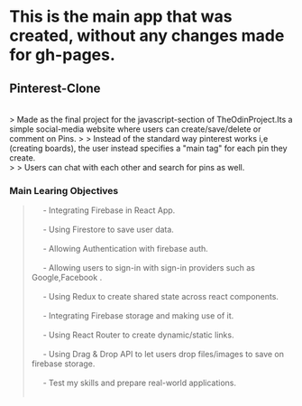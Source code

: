 # This is the main app that was created, without any changes made for gh-pages. <br/>

## Pinterest-Clone
<br/>
> Made as the final project for the javascript-section of TheOdinProject.Its a simple social-media website where users can create/save/delete or comment on Pins.
>
> Instead of the standard way pinterest works i,e (creating boards), the user instead specifies a "main tag" for each pin they create. <br/>
>
> Users can chat with each other and search for pins as well.<br/>

### Main Learing Objectives
> &nbsp;&nbsp;&nbsp;&nbsp; - Integrating Firebase in React App. <br/><br/>
> &nbsp;&nbsp;&nbsp;&nbsp; - Using Firestore to save user data. <br/><br/>
> &nbsp;&nbsp;&nbsp;&nbsp; - Allowing Authentication with firebase auth. <br/><br/>
> &nbsp;&nbsp;&nbsp;&nbsp; - Allowing users to sign-in with sign-in providers such as Google,Facebook . <br/><br/>
> &nbsp;&nbsp;&nbsp;&nbsp; - Using Redux to create shared state across react components.<br/><br/>
> &nbsp;&nbsp;&nbsp;&nbsp; - Integrating Firebase storage and making use of it. <br/><br/>
> &nbsp;&nbsp;&nbsp;&nbsp; - Using React Router to create dynamic/static links. <br/><br/>
> &nbsp;&nbsp;&nbsp;&nbsp; - Using Drag & Drop API to let users drop files/images to save on firebase storage. <br/><br/>
> &nbsp;&nbsp;&nbsp;&nbsp; - Test my skills and prepare real-world applications. <br/><br/>
